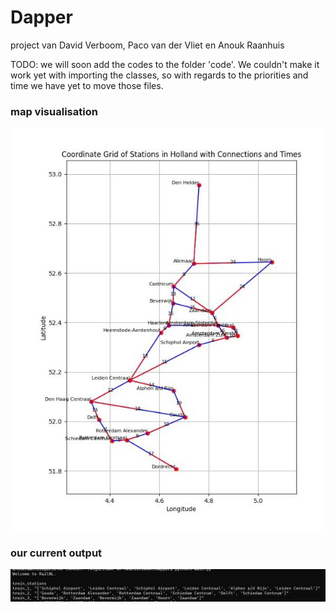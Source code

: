 # Dapper
project van David Verboom, Paco van der Vliet en Anouk Raanhuis

TODO: we will soon add the codes to the folder 'code'. We couldn't make it work yet
with importing the classes, so with regards to the priorities and time we have 
yet to move those files.

### map visualisation
![Map visualisation](/images/Map%20of%20railNL%20v1.jpg)

### our current output
![Current output](/images/RailNL%20output%2012%201%202024.png)